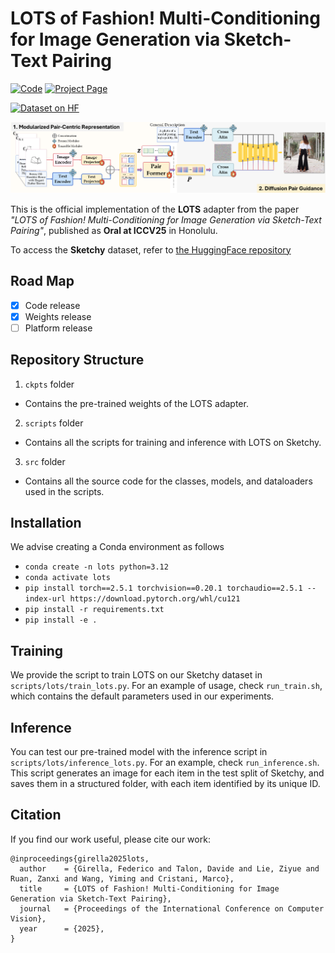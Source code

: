 # LOTS of Fashion! Multi-Conditioning for Image Generation via Sketch-Text Pairing #

[![Code](https://img.shields.io/badge/Code-%23121011.svg?style=flat&logo=github&logoColor=white)](https://github.com/intelligolabs/lots)
[![Project Page](https://img.shields.io/badge/Project_Page-121013?style=flat&logo=github&logoColor=white)](https://intelligolabs.github.io/lots)

[![Dataset on HF](https://huggingface.co/datasets/huggingface/badges/resolve/main/dataset-on-hf-sm-dark.svg)](https://huggingface.co/datasets/federicogirella/sketchy)

![LOTS](static/LOTS.png)

This is the official implementation of the **LOTS** adapter from the paper *"LOTS of Fashion! Multi-Conditioning for Image Generation via Sketch-Text Pairing"*, published as **Oral at ICCV25** in Honolulu.

To access the **Sketchy** dataset, refer to [the HuggingFace repository](https://huggingface.co/datasets/federicogirella/sketchy)

## Road Map ##

- [x] Code release
- [x] Weights release
- [ ] Platform release

## Repository Structure ##
1. `ckpts` folder
* Contains the pre-trained weights of the LOTS adapter.

2. `scripts` folder
* Contains all the scripts for training and inference with LOTS on Sketchy.

3. `src` folder
* Contains all the source code for the classes, models, and dataloaders used in the scripts.

## Installation ##

We advise creating a Conda environment as follows
* `conda create -n lots python=3.12`
* `conda activate lots`
* `pip install torch==2.5.1 torchvision==0.20.1 torchaudio==2.5.1 --index-url https://download.pytorch.org/whl/cu121`
* `pip install -r requirements.txt`
* `pip install -e .`


## **Training** ##
We provide the script to train LOTS on our Sketchy dataset in `scripts/lots/train_lots.py`.
For an example of usage, check `run_train.sh`, which contains the default parameters used in our experiments.

## **Inference** ##
You can test our pre-trained model with the inference script in `scripts/lots/inference_lots.py`.
For an example, check `run_inference.sh`.
This script generates an image for each item in the test split of Sketchy, and saves them in a structured folder, with each item identified by its unique ID.

## Citation
If you find our work useful, please cite our work:
```
@inproceedings{girella2025lots,
  author    = {Girella, Federico and Talon, Davide and Lie, Ziyue and Ruan, Zanxi and Wang, Yiming and Cristani, Marco},
  title     = {LOTS of Fashion! Multi-Conditioning for Image Generation via Sketch-Text Pairing},
  journal   = {Proceedings of the International Conference on Computer Vision},
  year      = {2025},
}
```
